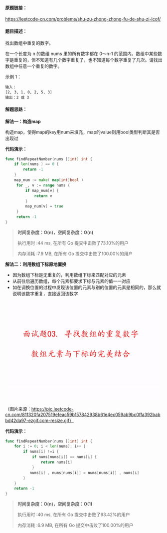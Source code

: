 #### 原题链接：

https://leetcode-cn.com/problems/shu-zu-zhong-zhong-fu-de-shu-zi-lcof/



#### 题目描述：

找出数组中重复的数字。


在一个长度为 n 的数组 nums 里的所有数字都在 0～n-1 的范围内。数组中某些数字是重复的，但不知道有几个数字重复了，也不知道每个数字重复了几次。请找出数组中任意一个重复的数字。

示例 1：

```
输入：
[2, 3, 1, 0, 2, 5, 3]
输出：2 或 3 
```

#### 解题思路：

**解法一：构造map**

构造map，使得map的key用num来填充，map的value则用bool类型判断其是否出现过



**代码演示：**

```go
func findRepeatNumber(nums []int) int {
    if len(nums ) == 0 {
        return -1
    }
    map_num := make( map[int]bool )
     for _, v := range nums {
         if map_num[v] {
             return v
         }
         map_num[v] = true 
     }
     return -1
}
```

> **时间复杂度：O(n)，空间复杂度：O(n)**
>
> 执行用时 :44 ms, 在所有 Go 提交中击败了73.10%的用户
>
> 内存消耗 :7.9 MB, 在所有 Go 提交中击败了100.00%的用户



**解法二：利用数组下标原地置换**

- 因为数组下标是无重复的，利用数组下标来匹配对应的元素
- 从前往后遍历数组，每个元素都要求下标与元素的值一一对应
- 如在调换位置的过程中发现该位置的元素与别的位置的元素是相同的，那么就说明该数字重复，直接返回该数字

![ezgif.com-resize.gif](image/811320fa207519efeac59b157842938b61e4ec059ab9bc0ffa392babbd42da97-ezgif.com-resize.gif)

（图片来源：https://pic.leetcode-cn.com/811320fa207519efeac59b157842938b61e4ec059ab9bc0ffa392babbd42da97-ezgif.com-resize.gif）



**代码演示：**

```go
func findRepeatNumber(nums []int) int {
    for i := 0; i < len(nums); i++ {
        if nums[i] !=i {
            if nums[nums[i]] == nums[i] {
                return nums[i]
            }
           nums[i] , nums[nums[i]] = nums[nums[i]] , nums[i]
        }
    }
    return -1
}
```

> **时间复杂度：O(n)，空间复杂度：O(1)**
>
> 执行用时 :40 ms, 在所有 Go 提交中击败了93.42%的用户
>
> 内存消耗 :6.9 MB, 在所有 Go 提交中击败了100.00%的用户

